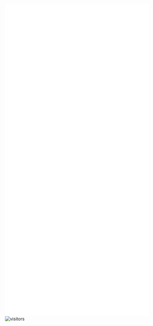 ![Metrics](/github-metrics.svg)
![visitors](https://visitor-badge.glitch.me/badge?page_id=9thChasingWindGirl&left_color=green&right_color=red)
